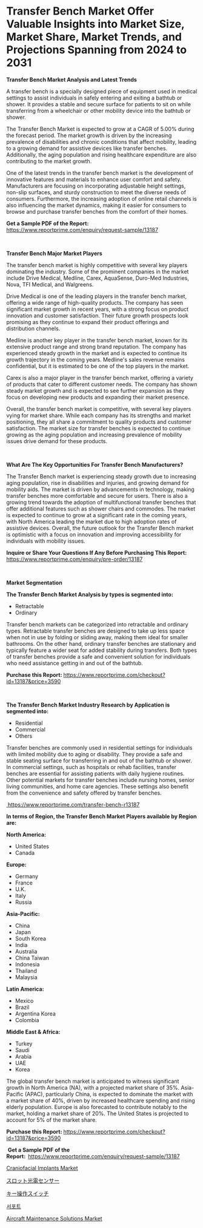 <p><h1>Transfer Bench Market Offer Valuable Insights into Market Size, Market Share, Market Trends, and Projections Spanning from 2024 to 2031</h1></p><p><strong>Transfer Bench Market Analysis and Latest Trends</strong></p>
<p><p>A transfer bench is a specially designed piece of equipment used in medical settings to assist individuals in safely entering and exiting a bathtub or shower. It provides a stable and secure surface for patients to sit on while transferring from a wheelchair or other mobility device into the bathtub or shower.</p><p>The Transfer Bench Market is expected to grow at a CAGR of 5.00% during the forecast period. The market growth is driven by the increasing prevalence of disabilities and chronic conditions that affect mobility, leading to a growing demand for assistive devices like transfer benches. Additionally, the aging population and rising healthcare expenditure are also contributing to the market growth.</p><p>One of the latest trends in the transfer bench market is the development of innovative features and materials to enhance user comfort and safety. Manufacturers are focusing on incorporating adjustable height settings, non-slip surfaces, and sturdy construction to meet the diverse needs of consumers. Furthermore, the increasing adoption of online retail channels is also influencing the market dynamics, making it easier for consumers to browse and purchase transfer benches from the comfort of their homes.</p></p>
<p><strong>Get a Sample PDF of the Report:&nbsp;</strong> <a href="https://www.reportprime.com/enquiry/request-sample/13187">https://www.reportprime.com/enquiry/request-sample/13187</a></p>
<p>&nbsp;</p>
<p><strong>Transfer Bench Major Market Players</strong></p>
<p><p>The transfer bench market is highly competitive with several key players dominating the industry. Some of the prominent companies in the market include Drive Medical, Medline, Carex, AquaSense, Duro-Med Industries, Nova, TFI Medical, and Walgreens.</p><p>Drive Medical is one of the leading players in the transfer bench market, offering a wide range of high-quality products. The company has seen significant market growth in recent years, with a strong focus on product innovation and customer satisfaction. Their future growth prospects look promising as they continue to expand their product offerings and distribution channels.</p><p>Medline is another key player in the transfer bench market, known for its extensive product range and strong brand reputation. The company has experienced steady growth in the market and is expected to continue its growth trajectory in the coming years. Medline's sales revenue remains confidential, but it is estimated to be one of the top players in the market.</p><p>Carex is also a major player in the transfer bench market, offering a variety of products that cater to different customer needs. The company has shown steady market growth and is expected to see further expansion as they focus on developing new products and expanding their market presence.</p><p>Overall, the transfer bench market is competitive, with several key players vying for market share. While each company has its strengths and market positioning, they all share a commitment to quality products and customer satisfaction. The market size for transfer benches is expected to continue growing as the aging population and increasing prevalence of mobility issues drive demand for these products.</p></p>
<p>&nbsp;</p>
<p><strong>What Are The Key Opportunities For Transfer Bench Manufacturers?</strong></p>
<p><p>The Transfer Bench market is experiencing steady growth due to increasing aging population, rise in disabilities and injuries, and growing demand for mobility aids. The market is driven by advancements in technology, making transfer benches more comfortable and secure for users. There is also a growing trend towards the adoption of multifunctional transfer benches that offer additional features such as shower chairs and commodes. The market is expected to continue to grow at a significant rate in the coming years, with North America leading the market due to high adoption rates of assistive devices. Overall, the future outlook for the Transfer Bench market is optimistic with a focus on innovation and improving accessibility for individuals with mobility issues.</p></p>
<p><strong>Inquire or Share Your Questions If Any Before Purchasing This Report:</strong> <a href="https://www.reportprime.com/enquiry/pre-order/13187">https://www.reportprime.com/enquiry/pre-order/13187</a></p>
<p>&nbsp;</p>
<p><strong>Market Segmentation</strong></p>
<p><strong>The Transfer Bench Market Analysis by types is segmented into:</strong></p>
<p><ul><li>Retractable</li><li>Ordinary</li></ul></p>
<p><p>Transfer bench markets can be categorized into retractable and ordinary types. Retractable transfer benches are designed to take up less space when not in use by folding or sliding away, making them ideal for smaller bathrooms. On the other hand, ordinary transfer benches are stationary and typically feature a wider seat for added stability during transfers. Both types of transfer benches provide a safe and convenient solution for individuals who need assistance getting in and out of the bathtub.</p></p>
<p><strong>Purchase this Report:&nbsp;</strong><a href="https://www.reportprime.com/checkout?id=13187&price=3590">https://www.reportprime.com/checkout?id=13187&price=3590</a></p>
<p>&nbsp;</p>
<p><strong>The Transfer Bench Market Industry Research by Application is segmented into:</strong></p>
<p><ul><li>Residential</li><li>Commercial</li><li>Others</li></ul></p>
<p><p>Transfer benches are commonly used in residential settings for individuals with limited mobility due to aging or disability. They provide a safe and stable seating surface for transferring in and out of the bathtub or shower. In commercial settings, such as hospitals or rehab facilities, transfer benches are essential for assisting patients with daily hygiene routines. Other potential markets for transfer benches include nursing homes, senior living communities, and home care agencies. These settings also benefit from the convenience and safety offered by transfer benches.</p></p>
<p><a href="https://www.reportprime.com/transfer-bench-r13187">&nbsp;https://www.reportprime.com/transfer-bench-r13187</a></p>
<p><strong>In terms of Region, the Transfer Bench Market Players available by Region are:</strong></p>
<p>
    <p> <strong> North America: </strong>
        <ul>
            <li>United States</li>
            <li>Canada</li>
        </ul>
        </p> 
    <p> <strong> Europe: </strong>
        <ul>
            <li>Germany</li>
            <li>France</li>
            <li>U.K.</li>
            <li>Italy</li>
            <li>Russia</li>
        </ul>
        </p> 
    <p> <strong> Asia-Pacific: </strong>
        <ul>
            <li>China</li>
            <li>Japan</li>
            <li>South Korea</li>
            <li>India</li>
            <li>Australia</li>
            <li>China Taiwan</li>
            <li>Indonesia</li>
            <li>Thailand</li>
            <li>Malaysia</li>
        </ul>
        </p> 
    <p> <strong> Latin America: </strong>
        <ul>
            <li>Mexico</li>
            <li>Brazil</li>
            <li>Argentina Korea</li>
            <li>Colombia</li>
        </ul>
        </p> 
    <p> <strong> Middle East & Africa: </strong>
        <ul>
            <li>Turkey</li>
            <li>Saudi</li>
            <li>Arabia</li>
            <li>UAE</li>
            <li>Korea</li>
        </ul>
    </p>
    </p>
<p><p>The global transfer bench market is anticipated to witness significant growth in North America (NA), with a projected market share of 35%. Asia-Pacific (APAC), particularly China, is expected to dominate the market with a market share of 40%, driven by increased healthcare spending and rising elderly population. Europe is also forecasted to contribute notably to the market, holding a market share of 20%. The United States is projected to account for 5% of the market share.</p></p>
<p><strong>Purchase this Report: </strong><a href="https://www.reportprime.com/checkout?id=13187&price=3590">https://www.reportprime.com/checkout?id=13187&price=3590</a></p>
<p>&nbsp;<strong>Get a Sample PDF of the Report:&nbsp;&nbsp;</strong><a href="https://www.reportprime.com/enquiry/request-sample/13187">https://www.reportprime.com/enquiry/request-sample/13187</a></p>
<p><strong></strong></p>
<p><p><a href="https://github.com/jodemen/Market-Research-Report-List-2/blob/main/craniofacial-implants-market.md">Craniofacial Implants Market</a></p><p><a href="https://github.com/EthanMorar2011/Market-Research-Report-List-1/blob/main/709867028220.md">スロット光電センサー</a></p><p><a href="https://github.com/dzy793153605/Market-Research-Report-List-1/blob/main/250051428219.md">キー操作スイッチ</a></p><p><a href="https://github.com/WilburKihn5676/Market-Research-Report-List-1/blob/main/775149728936.md">서포트</a></p><p><a href="https://issuu.com/reportprime-2/docs/aircraft-maintenance-solutions-market-size-2030.pp">Aircraft Maintenance Solutions Market</a></p></p>